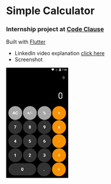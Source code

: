 # Simple Calculator

### Internship project at [Code Clause](https://internshipcodeclause.com/)


Built with [Flutter](https://flutter.dev)

- LinkedIn video explanation [click here](https://www.linkedin.com/posts/saffron-dionysius-t-800996225_codeclause-codeclauseinternship-androiddevelopment-activity-7086701568556756992-5mVc)
-  Screenshot
  
  <img src="./ss/ss.png" height=300/>
